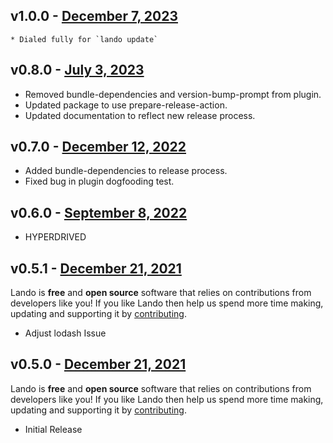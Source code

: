 ## v1.0.0 - [December 7, 2023](https://github.com/lando/lemp/releases/tag/v1.0.0)
    * Dialed fully for `lando update`

## v0.8.0 - [July 3, 2023](https://github.com/lando/lemp/releases/tag/v0.8.0)
  * Removed bundle-dependencies and version-bump-prompt from plugin.
  * Updated package to use prepare-release-action.
  * Updated documentation to reflect new release process.

## v0.7.0 - [December 12, 2022](https://github.com/lando/lemp/releases/tag/v0.7.0)
  * Added bundle-dependencies to release process.
  * Fixed bug in plugin dogfooding test.

## v0.6.0 - [September 8, 2022](https://github.com/lando/lemp/releases/tag/v0.6.0)

* HYPERDRIVED

## v0.5.1 - [December 21, 2021](https://github.com/lando/lemp/releases/tag/v0.5.1)

Lando is **free** and **open source** software that relies on contributions from developers like you! If you like Lando then help us spend more time making, updating and supporting it by [contributing](https://github.com/sponsors/lando).

* Adjust lodash Issue

## v0.5.0 - [December 21, 2021](https://github.com/lando/lemp/releases/tag/v0.5.0)

Lando is **free** and **open source** software that relies on contributions from developers like you! If you like Lando then help us spend more time making, updating and supporting it by [contributing](https://github.com/sponsors/lando).

* Initial Release
